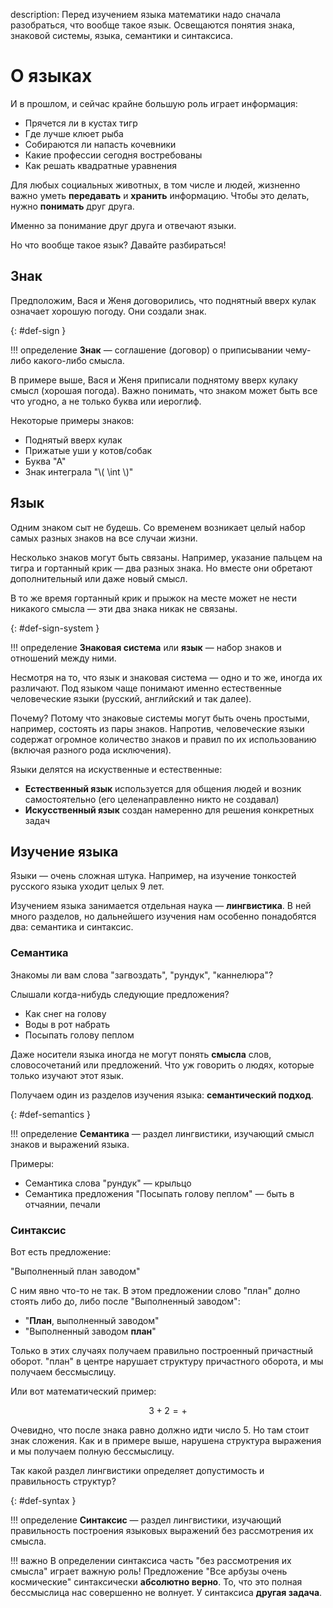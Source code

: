 description: Перед изучением языка математики надо сначала разобраться, что вообще такое язык. Освещаются понятия знака, знаковой системы, языка, семантики и синтаксиса. 

# О языках

И в прошлом, и сейчас крайне большую роль играет информация:

* Прячется ли в кустах тигр
* Где лучше клюет рыба
* Собираются ли напасть кочевники
* Какие профессии сегодня востребованы
* Как решать квадратные уравнения

Для любых социальных животных, в том числе и людей, жизненно важно уметь **передавать** и **хранить** информацию.
Чтобы это делать, нужно **понимать** друг друга.

Именно за понимание друг друга и отвечают языки.

Но что вообще такое язык? Давайте разбираться!

## Знак

Предположим, Вася и Женя договорились, что поднятный вверх кулак означает хорошую погоду. Они создали знак.

[](){: #def-sign }

!!! определение
    **Знак** — соглашение (договор) о приписывании чему-либо какого-либо смысла.

В примере выше, Вася и Женя приписали поднятому вверх кулаку смысл (хорошая погода).
Важно понимать, что знаком может быть все что угодно, а не только буква или иероглиф.

Некоторые примеры знаков:

* Поднятый вверх кулак
* Прижатые уши у котов/собак
* Буква "А"
* Знак интеграла "\\( \int \\)"

## Язык

Одним знаком сыт не будешь. Со временем возникает целый набор самых разных знаков на все случаи жизни.

Несколько знаков могут быть связаны. Например, указание пальцем на тигра и гортанный крик — два разных знака. Но вместе
они обретают дополнительный или даже новый смысл.

В то же время гортанный крик и прыжок на месте может не нести никакого смысла — эти два знака никак не связаны.

[](){: #def-sign-system }

!!! определение
    **Знаковая система** или **язык** — набор знаков и отношений между ними.
    
Несмотря на то, что язык и знаковая система — одно и то же, иногда их различают. Под языком чаще понимают именно
естественные человеческие языки (русский, английский и так далее).

Почему? Потому что знаковые системы могут быть очень
простыми, например, состоять из пары знаков. Напротив, человеческие языки содержат огромное количество знаков и правил
по их использованию (включая разного рода исключения).

Языки делятся на искуственные и естественные:

* **Естественный язык** используется для общения людей и возник самостоятельно (его целенаправленно никто не создавал)
* **Искусственный язык** создан намеренно для решения конкретных задач

## Изучение языка

Языки — очень сложная штука. Например, на изучение тонкостей русского языка уходит целых 9 лет.

Изучением языка занимается отдельная наука — **лингвистика**. В ней много разделов, но дальнейшего изучения нам особенно
понадобятся два: семантика и синтаксис.

### Семантика
Знакомы ли вам слова "загвоздать", "рундук", "каннелюра"?

Слышали когда-нибудь следующие предложения?

* Как снег на голову
* Воды в рот набрать
* Посыпать голову пеплом

Даже носители языка иногда не могут понять **смысла** слов, словосочетаний или предложений. Что уж говорить о людях, которые
только изучают этот язык.

Получаем один из разделов изучения языка: **семантический подход**.

[](){: #def-semantics }

!!! определение
    **Семантика** — раздел лингвистики, изучающий смысл знаков и выражений языка.
    
Примеры:

* Семантика слова "рундук" — крыльцо
* Семантика предложения "Посыпать голову пеплом" — быть в отчаянии, печали

### Синтаксис

Вот есть предложение:

"Выполненный план заводом"

С ним явно что-то не так. В этом предложении слово "план" долно стоять либо до, либо после "Выполненный заводом":

* "**План**, выполненный заводом"
* "Выполненный заводом **план**"

Только в этих случаях получаем правильно построенный причастный оборот. "план" в центре нарушает структуру причастного оборота, и мы получаем
бессмыслицу.

Или вот математический пример:

$$ 3 + 2 = + $$

Очевидно, что после знака равно должно идти число 5. Но там стоит знак сложения. Как и в примере выше, нарушена структура выражения и мы получаем
полную бессмыслицу.

Так какой раздел лингвистики определяет допустимость и правильность структур?

[](){: #def-syntax }

!!! определение
    **Синтаксис** — раздел лингвистики, изучающий правильность построения языковых выражений без рассмотрения их смысла.
    
!!! важно
    В определении синтаксиса часть "без рассмотрения их смысла" играет важную роль! Предложение "Все арбузы очень космические"
    синтаксически **абсолютно верно**. То, что это полная бессмыслица нас совершенно не волнует. У синтаксиса **другая задача**.